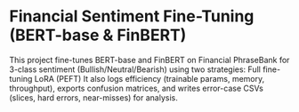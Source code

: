 # Financial Sentiment Fine-Tuning (BERT-base & FinBERT)
This project fine-tunes BERT-base and FinBERT on Financial PhraseBank for 3-class sentiment (Bullish/Neutral/Bearish) using two strategies:
Full fine-tuning
LoRA (PEFT)
It also logs efficiency (trainable params, memory, throughput), exports confusion matrices, and writes error-case CSVs (slices, hard errors, near-misses) for analysis.
